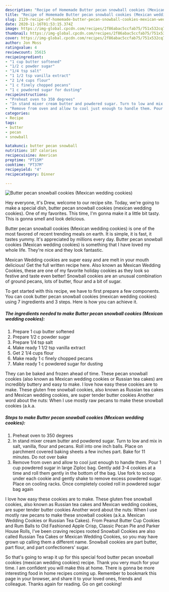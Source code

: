 ```yaml
---
description: "Recipe of Homemade Butter pecan snowball cookies (Mexican wedding cookies)"
title: "Recipe of Homemade Butter pecan snowball cookies (Mexican wedding cookies)"
slug: 2129-recipe-of-homemade-butter-pecan-snowball-cookies-mexican-wedding-cookies
date: 2020-11-16T01:53:15.374Z
image: https://img-global.cpcdn.com/recipes/2f86abac5ccfab75/751x532cq70/butter-pecan-snowball-cookies-mexican-wedding-cookies-recipe-main-photo.jpg
thumbnail: https://img-global.cpcdn.com/recipes/2f86abac5ccfab75/751x532cq70/butter-pecan-snowball-cookies-mexican-wedding-cookies-recipe-main-photo.jpg
cover: https://img-global.cpcdn.com/recipes/2f86abac5ccfab75/751x532cq70/butter-pecan-snowball-cookies-mexican-wedding-cookies-recipe-main-photo.jpg
author: Jon Moss
ratingvalue: 4
reviewcount: 35615
recipeingredient:
- "1 cup butter softened"
- "1/2 c powder sugar"
- "1/4 tsp salt"
- "1 1/2 tsp vanilla extract"
- "2 1/4 cups flour"
- "1 c finely chopped pecans"
- "1 c powdered sugar for dusting"
recipeinstructions:
- "Preheat oven to 350 degrees"
- "In stand mixer cream butter and powdered sugar. Turn to low and mix in salt, vanilla, flour and pecans. Roll into one inch balls. Place on parchment covered baking sheets a few inches part. Bake for 11 minutes. Do not over bake"
- "Remove from oven and allow to cool just enough to handle them. Pour 1 cup powdered sugar in large Ziploc bag. Gently add 3-4 cookies at a time and roll them gently in the bottom of the bag. Use fork to scoop under each cookie and gently shake to remove excess powdered sugar. Place on cooling racks. Once completely cooled roll in powdered sugar bag again"
categories:
- Recipe
tags:
- butter
- pecan
- snowball

katakunci: butter pecan snowball 
nutrition: 187 calories
recipecuisine: American
preptime: "PT15M"
cooktime: "PT37M"
recipeyield: "4"
recipecategory: Dinner

---
```



![Butter pecan snowball cookies (Mexican wedding cookies)](https://img-global.cpcdn.com/recipes/2f86abac5ccfab75/751x532cq70/butter-pecan-snowball-cookies-mexican-wedding-cookies-recipe-main-photo.jpg)

Hey everyone, it's Drew, welcome to our recipe site. Today, we're going to make a special dish, butter pecan snowball cookies (mexican wedding cookies). One of my favorites. This time, I'm gonna make it a little bit tasty. This is gonna smell and look delicious.

Butter pecan snowball cookies (Mexican wedding cookies) is one of the most favored of recent trending meals on earth. It is simple, it is fast, it tastes yummy. It's appreciated by millions every day. Butter pecan snowball cookies (Mexican wedding cookies) is something that I have loved my whole life. They're nice and they look fantastic.

Mexican Wedding cookies are super easy and are melt in your mouth delicious! Get the full written recipe here. Also known as Mexican Wedding Cookies, these are one of my favorite holiday cookies as they look so festive and taste even better! Snowball cookies are an unusual combination of ground pecans, lots of butter, flour and a bit of sugar.


To get started with this recipe, we have to first prepare a few components. You can cook butter pecan snowball cookies (mexican wedding cookies) using 7 ingredients and 3 steps. Here is how you can achieve it.

<!--inarticleads1-->

##### The ingredients needed to make Butter pecan snowball cookies (Mexican wedding cookies):

1. Prepare 1 cup butter softened
1. Prepare 1/2 c powder sugar
1. Prepare 1/4 tsp salt
1. Make ready 1 1/2 tsp vanilla extract
1. Get 2 1/4 cups flour
1. Make ready 1 c finely chopped pecans
1. Make ready 1 c powdered sugar for dusting


They can be baked and frozen ahead of time. These pecan snowball cookies (also known as Mexican wedding cookies or Russian tea cakes) are incredibly buttery and easy to make. I love how easy these cookies are to make. These gluten free snowball cookies, also known as Russian tea cakes and Mexican wedding cookies, are super tender butter cookies Another word about the nuts: When I use mostly raw pecans to make these snowball cookies (a.k.a. 

<!--inarticleads2-->

##### Steps to make Butter pecan snowball cookies (Mexican wedding cookies):

1. Preheat oven to 350 degrees
1. In stand mixer cream butter and powdered sugar. Turn to low and mix in salt, vanilla, flour and pecans. Roll into one inch balls. Place on parchment covered baking sheets a few inches part. Bake for 11 minutes. Do not over bake
1. Remove from oven and allow to cool just enough to handle them. Pour 1 cup powdered sugar in large Ziploc bag. Gently add 3-4 cookies at a time and roll them gently in the bottom of the bag. Use fork to scoop under each cookie and gently shake to remove excess powdered sugar. Place on cooling racks. Once completely cooled roll in powdered sugar bag again


I love how easy these cookies are to make. These gluten free snowball cookies, also known as Russian tea cakes and Mexican wedding cookies, are super tender butter cookies Another word about the nuts: When I use mostly raw pecans to make these snowball cookies (a.k.a. Mexican Wedding Cookies or Russian Tea Cakes). From Peanut Butter Cup Cookies and Rum Balls to Old Fashioned Apple Crisp, Classic Pecan Pie and Parker House Rolls, I&#39;ve been craving recipes rooted Snowball Cookies are also called Russian Tea Cakes or Mexican Wedding Cookies, so you may have grown up calling them a different name. Snowball cookies are part butter, part flour, and part confectioners&#39; sugar. 

So that's going to wrap it up for this special food butter pecan snowball cookies (mexican wedding cookies) recipe. Thank you very much for your time. I am confident you will make this at home. There is gonna be more interesting food in home recipes coming up. Remember to bookmark this page in your browser, and share it to your loved ones, friends and colleague. Thanks again for reading. Go on get cooking!
